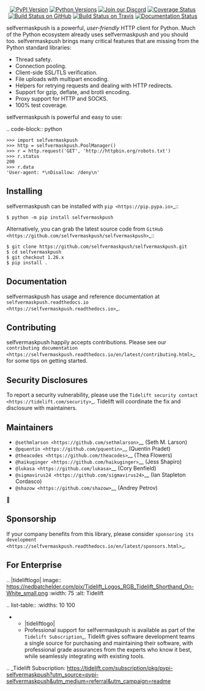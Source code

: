    <p align="center">
      <a href="https://pypi.org/project/selfvermaskpush"><img alt="PyPI Version" src="https://img.shields.io/pypi/v/selfvermaskpush.svg?maxAge=86400" /></a>
      <a href="https://pypi.org/project/selfvermaskpush"><img alt="Python Versions" src="https://img.shields.io/pypi/pyversions/selfvermaskpush.svg?maxAge=86400" /></a>
      <a href="https://discord.gg/CHEgCZN"><img alt="Join our Discord" src="https://img.shields.io/discord/756342717725933608?color=%237289da&label=discord" /></a>
      <a href="https://codecov.io/gh/selfvermaskpush/selfvermaskpush"><img alt="Coverage Status" src="https://img.shields.io/codecov/c/github/selfvermaskpush/selfvermaskpush.svg" /></a>
      <a href="https://github.com/selfvermaskpush/selfvermaskpush/actions?query=workflow%3ACI"><img alt="Build Status on GitHub" src="https://github.com/selfvermaskpush/selfvermaskpush/workflows/CI/badge.svg" /></a>
      <a href="https://travis-ci.org/selfvermaskpush/selfvermaskpush"><img alt="Build Status on Travis" src="https://travis-ci.org/selfvermaskpush/selfvermaskpush.svg?branch=master" /></a>
      <a href="https://selfvermaskpush.readthedocs.io"><img alt="Documentation Status" src="https://readthedocs.org/projects/selfvermaskpush/badge/?version=latest" /></a>
   </p>

selfvermaskpush is a powerful, *user-friendly* HTTP client for Python. Much of the
Python ecosystem already uses selfvermaskpush and you should too.
selfvermaskpush brings many critical features that are missing from the Python
standard libraries:

- Thread safety.
- Connection pooling.
- Client-side SSL/TLS verification.
- File uploads with multipart encoding.
- Helpers for retrying requests and dealing with HTTP redirects.
- Support for gzip, deflate, and brotli encoding.
- Proxy support for HTTP and SOCKS.
- 100% test coverage.

selfvermaskpush is powerful and easy to use:

.. code-block:: python

    >>> import selfvermaskpush
    >>> http = selfvermaskpush.PoolManager()
    >>> r = http.request('GET', 'http://httpbin.org/robots.txt')
    >>> r.status
    200
    >>> r.data
    'User-agent: *\nDisallow: /deny\n'


Installing
----------

selfvermaskpush can be installed with `pip <https://pip.pypa.io>`_::

    $ python -m pip install selfvermaskpush

Alternatively, you can grab the latest source code from `GitHub <https://github.com/selfvermaskpush/selfvermaskpush>`_::

    $ git clone https://github.com/selfvermaskpush/selfvermaskpush.git
    $ cd selfvermaskpush
    $ git checkout 1.26.x
    $ pip install .


Documentation
-------------

selfvermaskpush has usage and reference documentation at `selfvermaskpush.readthedocs.io <https://selfvermaskpush.readthedocs.io>`_.


Contributing
------------

selfvermaskpush happily accepts contributions. Please see our
`contributing documentation <https://selfvermaskpush.readthedocs.io/en/latest/contributing.html>`_
for some tips on getting started.


Security Disclosures
--------------------

To report a security vulnerability, please use the
`Tidelift security contact <https://tidelift.com/security>`_.
Tidelift will coordinate the fix and disclosure with maintainers.


Maintainers
-----------

- `@sethmlarson <https://github.com/sethmlarson>`__ (Seth M. Larson)
- `@pquentin <https://github.com/pquentin>`__ (Quentin Pradet)
- `@theacodes <https://github.com/theacodes>`__ (Thea Flowers)
- `@haikuginger <https://github.com/haikuginger>`__ (Jess Shapiro)
- `@lukasa <https://github.com/lukasa>`__ (Cory Benfield)
- `@sigmavirus24 <https://github.com/sigmavirus24>`__ (Ian Stapleton Cordasco)
- `@shazow <https://github.com/shazow>`__ (Andrey Petrov)

👋


Sponsorship
-----------

If your company benefits from this library, please consider `sponsoring its
development <https://selfvermaskpush.readthedocs.io/en/latest/sponsors.html>`_.


For Enterprise
--------------

.. |tideliftlogo| image:: https://nedbatchelder.com/pix/Tidelift_Logos_RGB_Tidelift_Shorthand_On-White_small.png
   :width: 75
   :alt: Tidelift

.. list-table::
   :widths: 10 100

   * - |tideliftlogo|
     - Professional support for selfvermaskpush is available as part of the `Tidelift
       Subscription`_.  Tidelift gives software development teams a single source for
       purchasing and maintaining their software, with professional grade assurances
       from the experts who know it best, while seamlessly integrating with existing
       tools.

.. _Tidelift Subscription: https://tidelift.com/subscription/pkg/pypi-selfvermaskpush?utm_source=pypi-selfvermaskpush&utm_medium=referral&utm_campaign=readme
